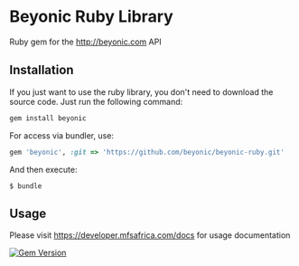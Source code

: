 # Beyonic Ruby Library

Ruby gem for the http://beyonic.com API

## Installation

If you just want to use the ruby library, you don't need to download the source code. Just run the following command:
```ruby
gem install beyonic
```

For access via bundler, use:

```ruby
gem 'beyonic', :git => 'https://github.com/beyonic/beyonic-ruby.git'
```

And then execute:

    $ bundle

## Usage

Please visit https://developer.mfsafrica.com/docs for usage documentation

[![Gem Version](https://badge.fury.io/rb/beyonic.svg)](http://badge.fury.io/rb/beyonic)
